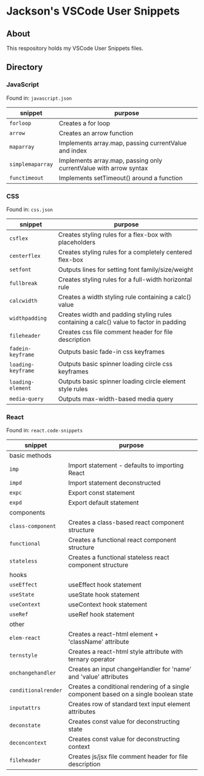 # Jackson's VSCode User Snippets

## About

This respository holds my VSCode User Snippets files.

## Directory

### JavaScript

Found in: `javascript.json`

| snippet          | purpose                                                           |
| ---------------- | ----------------------------------------------------------------- |
| `forloop`        | Creates a for loop                                                |
| `arrow`          | Creates an arrow function                                         |
| `maparray`       | Implements array.map, passing currentValue and index              |
| `simplemaparray` | Implements array.map, passing only currentValue with arrow syntax |
| `functimeout`    | Implements setTimeout() around a function                         |

### CSS

Found in: `css.json`

| snippet            | purpose                                                                                |
| ------------------ | -------------------------------------------------------------------------------------- |
| `csflex`           | Creates styling rules for a flex-box with placeholders                                 |
| `centerflex`       | Creates styling rules for a completely centered flex-box                               |
| `setfont`          | Outputs lines for setting font family/size/weight                                      |
| `fullbreak`        | Creates styling rules for a full-width horizontal rule                                 |
| `calcwidth`        | Creates a width styling rule containing a calc() value                                 |
| `widthpadding`     | Creates width and padding styling rules containing a calc() value to factor in padding |
| `fileheader`       | Creates css file comment header for file description                                   |
| `fadein-keyframe`  | Outputs basic fade-in css keyframes                                                    |
| `loading-keyframe` | Outputs basic spinner loading circle css keyframes                                     |
| `loading-element`  | Outputs basic spinner loading circle element style rules                               |
| `media-query`      | Outputs max-width-based media query                                                    |

### React

Found in: `react.code-snippets`

| snippet             | purpose                                                                               |
| ------------------- | ------------------------------------------------------------------------------------- |
| basic methods       |
| `imp`               | Import statement - defaults to importing React                                        |
| `impd`              | Import statement deconstructed                                                        |
| `expc`              | Export const statement                                                                |
| `expd`              | Export default statement                                                              |
| components          |
| `class-component`   | Creates a class-based react component structure                                       |
| `functional`        | Creates a functional react component structure                                        |
| `stateless`         | Creates a functional stateless react component structure                              |
| hooks               |
| `useEffect`         | useEffect hook statement                                                              |
| `useState`          | useState hook statement                                                               |
| `useContext`        | useContext hook statement                                                             |
| `useRef`            | useRef hook statement                                                                 |
| other               |
| `elem-react`        | Creates a react-html element + 'className' attribute                                  |
| `ternstyle`         | Creates a react-html style attribute with ternary operator                            |
| `onchangehandler`   | Creates an input changeHandler for 'name' and 'value' attributes                      |
| `conditionalrender` | Creates a conditional rendering of a single component based on a single boolean state |
| `inputattrs`        | Creates row of standard text input element attributes                                 |
| `deconstate`        | Creates const value for deconstructing state                                          |
| `deconcontext`      | Creates const value for deconstructing context                                        |
| `fileheader`        | Creates js/jsx file comment header for file description                               |
